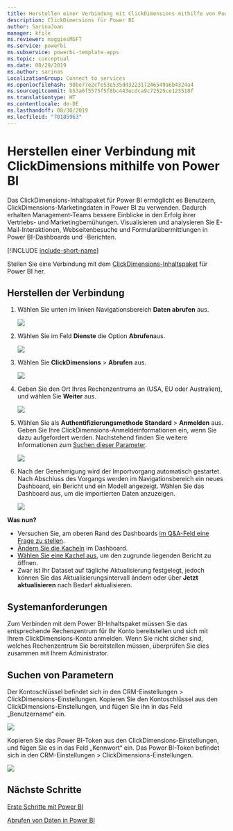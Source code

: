 ```yaml
---
title: Herstellen einer Verbindung mit ClickDimensions mithilfe von Power BI
description: ClickDimensions für Power BI
author: SarinaJoan
manager: kfile
ms.reviewer: maggiesMSFT
ms.service: powerbi
ms.subservice: powerbi-template-apps
ms.topic: conceptual
ms.date: 08/29/2019
ms.author: sarinas
LocalizationGroup: Connect to services
ms.openlocfilehash: 98be77e2cfe53e535dd322317246549a6b4324a4
ms.sourcegitcommit: b53a6f5575f5f8bc443ecdca9c72525ce123518f
ms.translationtype: HT
ms.contentlocale: de-DE
ms.lasthandoff: 08/30/2019
ms.locfileid: "70185963"
---
```

# <a name="connect-to-clickdimensions-with-power-bi"></a>Herstellen einer Verbindung mit ClickDimensions mithilfe von Power BI
Das ClickDimensions-Inhaltspaket für Power BI ermöglicht es Benutzern, ClickDimensions-Marketingdaten in Power BI zu verwenden. Dadurch erhalten Management-Teams bessere Einblicke in den Erfolg ihrer Vertriebs- und Marketingbemühungen. Visualisieren und analysieren Sie E-Mail-Interaktionen, Webseitenbesuche und Formularübermittlungen in Power BI-Dashboards und -Berichten.

[!INCLUDE [include-short-name](./includes/service-deprecate-content-packs.md)]

Stellen Sie eine Verbindung mit dem [ClickDimensions-Inhaltspaket](https://app.powerbi.com/getdata/services/click-dimensions) für Power BI her.

## <a name="how-to-connect"></a>Herstellen der Verbindung
1. Wählen Sie unten im linken Navigationsbereich **Daten abrufen** aus.
   
   ![](media/service-connect-to-clickdimensions/getdata.png)
2. Wählen Sie im Feld **Dienste** die Option **Abrufen**aus.
   
   ![](media/service-connect-to-clickdimensions/services.png)
3. Wählen Sie **ClickDimensions** \> **Abrufen** aus.
   
   ![](media/service-connect-to-clickdimensions/clickdimensions.png)
4. Geben Sie den Ort Ihres Rechenzentrums an (USA, EU oder Australien), und wählen Sie **Weiter** aus.
   
   ![](media/service-connect-to-clickdimensions/params.png)
5. Wählen Sie als **Authentifizierungsmethode** **Standard** \> **Anmelden** aus. Geben Sie Ihre ClickDimensions-Anmeldeinformationen ein, wenn Sie dazu aufgefordert werden. Nachstehend finden Sie weitere Informationen zum [Suchen dieser Parameter](#FindingParams).
   
    ![](media/service-connect-to-clickdimensions/creds.png)
6. Nach der Genehmigung wird der Importvorgang automatisch gestartet. Nach Abschluss des Vorgangs werden im Navigationsbereich ein neues Dashboard, ein Bericht und ein Modell angezeigt. Wählen Sie das Dashboard aus, um die importierten Daten anzuzeigen.
   
     ![](media/service-connect-to-clickdimensions/dashboard.png)

**Was nun?**

* Versuchen Sie, am oberen Rand des Dashboards [im Q&A-Feld eine Frage zu stellen](consumer/end-user-q-and-a.md).
* [Ändern Sie die Kacheln](service-dashboard-edit-tile.md) im Dashboard.
* [Wählen Sie eine Kachel aus](consumer/end-user-tiles.md), um den zugrunde liegenden Bericht zu öffnen.
* Zwar ist Ihr Dataset auf tägliche Aktualisierung festgelegt, jedoch können Sie das Aktualisierungsintervall ändern oder über **Jetzt aktualisieren** nach Bedarf aktualisieren.

## <a name="system-requirements"></a>Systemanforderungen
Zum Verbinden mit dem Power BI-Inhaltspaket müssen Sie das entsprechende Rechenzentrum für Ihr Konto bereitstellen und sich mit Ihrem ClickDimensions-Konto anmelden. Wenn Sie nicht sicher sind, welches Rechenzentrum Sie bereitstellen müssen, überprüfen Sie dies zusammen mit Ihrem Administrator.

<a name="FindingParams"></a>

## <a name="finding-parameters"></a>Suchen von Parametern
Der Kontoschlüssel befindet sich in den CRM-Einstellungen \> ClickDimensions-Einstellungen. Kopieren Sie den Kontoschlüssel aus den ClickDimensions-Einstellungen, und fügen Sie ihn in das Feld „Benutzername“ ein.  

![](media/service-connect-to-clickdimensions/crm.png)  

Kopieren Sie das Power BI-Token aus den ClickDimensions-Einstellungen, und fügen Sie es in das Feld „Kennwort“ ein. Das Power BI-Token befindet sich in den CRM-Einstellungen \> ClickDimensions-Einstellungen.  

![](media/service-connect-to-clickdimensions/crm2.png)  

## <a name="next-steps"></a>Nächste Schritte
[Erste Schritte mit Power BI](service-get-started.md)

[Abrufen von Daten in Power BI](service-get-data.md)

